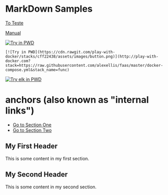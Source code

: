 # MarkDown Samples


[To Teste ](http://dillinger.io/?utm_source=nickjanetakis.com&utm_medium=pdf&utm_campaign=crash%20course%20with%20markdown)

[Manual ](https://nickjanetakis.com/assets/downloads/guides/crash-course-with-markdown-7f3a.pdf?utm_source=njwebsite&utm_medium=newsletter&utm_campaign=newsletter)

[![Try in PWD](https://cdn.rawgit.com/play-with-docker/stacks/cff22438/assets/images/button.png)](http://play-with-docker.com?stack=https://raw.githubusercontent.com/alexellis/faas/master/docker-compose.yml&stack_name=func)
```
[![Try in PWD](https://cdn.rawgit.com/play-with-docker/stacks/cff22438/assets/images/button.png)](http://play-with-docker.com?stack=https://raw.githubusercontent.com/alexellis/faas/master/docker-compose.yml&stack_name=func)
```
[![Try elk in PWD](https://cdn.rawgit.com/play-with-docker/stacks/cff22438/assets/images/button.png)](http://play-with-docker.com?stack=https://raw.githubusercontent.com/Luismcplopes/elk-docker/master/docker-compose.yml&stack_name=func)



# anchors (also known as "internal links")

- [Go to Section One](#sectionOne)
- [Go to Section Two](#sectionTwo)

<a name="sectionOne"></a>
## My First Header ##
This is some content in my first section.

<a name="sectionTwo"></a>
## My Second Header ##
This is some content in my second section.
